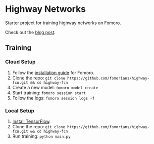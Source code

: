 # Highway Networks

Starter project for training highway networks on Fomoro.

Check out the [blog post](https://medium.com/jim-fleming/highway-networks-with-tensorflow-1e6dfa667daa).

## Training

### Cloud Setup

1. Follow the [installation guide](https://fomoro.gitbooks.io/guide/content/installation.html) for Fomoro.
2. Clone the repo: `git clone https://github.com/fomorians/highway-fcn.git && cd highway-fcn`
3. Create a new model: `fomoro model create`
4. Start training: `fomoro session start`
5. Follow the logs: `fomoro session logs -f`

### Local Setup

1. [Install TensorFlow](https://www.tensorflow.org/versions/r0.7/get_started/os_setup.html#pip-installation).
2. Clone the repo: `git clone https://github.com/fomorians/highway-fcn.git && cd highway-fcn`
3. Run training: `python main.py`
